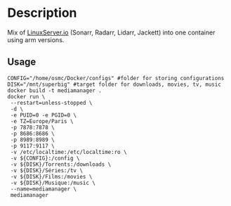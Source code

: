 [linuxserverurl]: https://linuxserver.io
# Description
Mix of [LinuxServer.io][linuxserverurl] (Sonarr, Radarr, Lidarr, Jackett) into one container using arm versions.

## Usage
```
CONFIG="/home/osmc/Docker/configs" #folder for storing configurations
DISK="/mnt/superbig" #target folder for downloads, movies, tv, music
docker build -t mediamanager .
docker run \
 --restart=unless-stopped \
 -d \
 -e PUID=0 -e PGID=0 \
 -e TZ=Europe/Paris \
 -p 7878:7878 \
 -p 8686:8686 \
 -p 8989:8989 \
 -p 9117:9117 \
 -v /etc/localtime:/etc/localtime:ro \
 -v ${CONFIG}:/config \
 -v ${DISK}/Torrents:/downloads \
 -v ${DISK}/Séries:/tv \
 -v ${DISK}/Films:/movies \
 -v ${DISK}/Musique:/music \
 --name=mediamanager \
 mediamanager
```
